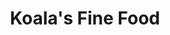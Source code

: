 ---
layout: place
title: "Koala's Fine Food"
permalink: /california/guerneville/koala-s-fine-food.html
stateAbbr: CA
stateName: California
cityName: Guerneville
seo:
  name: "Koala's Fine Food"
  type: Restaurant
  links: null
description: "Looking for sushi in Guerneville, California? Check out Koala's Fine Food for a delightful Japanese dining experience. Enjoy a variety of sushi and other dis..."
place_id: ChIJ84aygFcfhIAR_fpGmRtarFw
photos:
  - name: >-
      places/ChIJ84aygFcfhIAR_fpGmRtarFw/photos/AeeoHcJfxGwb5ndpeJrcChgz-gzr7-Rcw9Y-rCz4SiCwZL9_vqIJIgvQLVcXn7xnshwTvBBlqG6iMq9Cv_A62q6no5FHxvZFvK3HWD1Sqwz1uwljMScOdOLnTdyJ-mAqwYSMA29_nwEm2VqKjbyKGir0lqL745q47VhptFaNhhgWivhwSxoCHh-OQx8eSZih6LTLR8GtBr5uVQ1qc6Thiuv_bBEifAgqqi06hZjOok9GOYE9xDLZR6UJbtFuXGP93AukMBJPdnslHxvHgPIvs5vhHVXq3et0kafSJBMNDUmvtBrpEb1BUfsGXYGySDTBPvSNHEy_CqkQEfsL3HtSzW1h7rBhKrao3ChGyZC_6yRhIicUjDtyAp2zlGcXGmR6DQnvrRGFaXgk8XE8SibWkWKUG94vxS3mV0Bq_W0P_dqtoi70diM
    widthPx: 4800
    heightPx: 3600
    authorAttributions:
      - displayName: Kevin E
        uri: https://maps.google.com/maps/contrib/110018655876808322606
        photoUri: >-
          https://lh3.googleusercontent.com/a-/ALV-UjVKGhJFHE_Thv6WkCVHERmqOulP73pPvPCnA_m7tGG3LhHUaWjb=s100-p-k-no-mo
    flagContentUri: >-
      https://www.google.com/local/imagery/report/?cb_client=maps_api_places.places_api&image_key=!1e10!2sCIHM0ogKEICAgICE4dW66AE&hl=en-US
    googleMapsUri: >-
      https://www.google.com/maps/place//data=!3m4!1e2!3m2!1sCIHM0ogKEICAgICE4dW66AE!2e10!4m2!3m1!1s0x80841f5780b286f3:0x5cac5a1b9946fafd
  - name: >-
      places/ChIJ84aygFcfhIAR_fpGmRtarFw/photos/AeeoHcJPiuw-eRx2XThyUKXX9UnM4iEjX0MDaaQFYwz-LnC6ra1qLA2dzYs5Zous-Fmto2Y6nfaZCB4z_WbSsPdwckKrthRYUXNnufMcMjrc3SuXxtFp_twyvNDq_eP9hURCZ5UTruq-gcL4IeBVXBJs8FAUopiSmj7H72rfXPX2Lnj0RdOPdHTk2rXqXwQkvKN-Z1kMSpVtVFWJVY6rZQbreU-i1SgpPySVYOly0l2htMtS8phsAj4vsabM1GtvJUHArxolHEdT3rAku2Ui3ojGMUJzQ3I5WJ5xdagW_-GNFy8MmQ
    widthPx: 2040
    heightPx: 1536
    authorAttributions:
      - displayName: Koala's Fine Food
        uri: https://maps.google.com/maps/contrib/112125992486056055908
        photoUri: >-
          https://lh3.googleusercontent.com/a/ACg8ocI7AyJtKjkrPb_hVJd-ksR57Vm7cpTWTxTNRw6o-kXcT_EiKA=s100-p-k-no-mo
    flagContentUri: >-
      https://www.google.com/local/imagery/report/?cb_client=maps_api_places.places_api&image_key=!1e10!2sAF1QipNYLHmZ1XUNGWwMfOnKB0fP6gZpvtxBEYR-Nk3w&hl=en-US
    googleMapsUri: >-
      https://www.google.com/maps/place//data=!3m4!1e2!3m2!1sAF1QipNYLHmZ1XUNGWwMfOnKB0fP6gZpvtxBEYR-Nk3w!2e10!4m2!3m1!1s0x80841f5780b286f3:0x5cac5a1b9946fafd
  - name: >-
      places/ChIJ84aygFcfhIAR_fpGmRtarFw/photos/AeeoHcKGRNUrM_mO6zUvTaMHYolEn4QiOiy9rQVXDUHnQg7I1QXIhUnpWobzYDwp7mXAce8__WYN83It1GNG7f02x2eKRBrclWQy7SPd4k1-Af0WKqgMDSWVP85Gbee4aHOXOHQNP1zSC8Soi1EY27HmZ9F2cWH_zWFaFwI3S1aCggIQWfiATfmdm98xMchB_847m8T7zwAUbYLzAc2zTJHtZaNosS3jFB4INPjuht4vVEPxcENSkDqidyk5MLBbTN1QGt2ekwwNVfI2R9kgMYP11SPPTP2dOvyA4IeggPB1i-7x-R6YsDbk8OrleLUC92xTn7DQQwkoWJ8bT5RFuYOjLc_3sUndgsS6yyfr_WcxkIlV1DPnaWsYVqT2DIXAdH978WGpQaPGjXk_sURcwD7H_1FLjWgedzxofQBmgFCs4yWFi9H7
    widthPx: 4026
    heightPx: 2283
    authorAttributions:
      - displayName: Cecilia R
        uri: https://maps.google.com/maps/contrib/105874378480088155799
        photoUri: >-
          https://lh3.googleusercontent.com/a-/ALV-UjVQIGUwNE00M0N7UkkRNj6jrgXKiW6AAw5bHt2IWoe_tncgxdk=s100-p-k-no-mo
    flagContentUri: >-
      https://www.google.com/local/imagery/report/?cb_client=maps_api_places.places_api&image_key=!1e10!2sCIHM0ogKEICAgIDT7OKAlAE&hl=en-US
    googleMapsUri: >-
      https://www.google.com/maps/place//data=!3m4!1e2!3m2!1sCIHM0ogKEICAgIDT7OKAlAE!2e10!4m2!3m1!1s0x80841f5780b286f3:0x5cac5a1b9946fafd
  - name: >-
      places/ChIJ84aygFcfhIAR_fpGmRtarFw/photos/AeeoHcK91Kq7ruXcXgAwoHE77Hdd5L1lfYQtrRHYJ4lqm1d8KE7Qv3toIkRFHbW59TBwsJwJmKXKuCuweRQMNV2mFPckHLaDZWMMhHS_QUOhlfR63ny0gR-KPgkdSdaCO1-QVADc9ym5qvWf-8BlVew_d4vuW-tqgBpdT-hQdtRxECrxvZIrkj24um0Fo13VJig8RZbppPGu1xQtsYIqfUwRqyi2k-rFKtdqdicdg4eIgeIkx66SbdXs2IGu7l_vouhzTqk682ImiiKUINxYlas9r5J_-VUgA3tVYtoVvXJRKdUjexpt6CJTD4VBeGLeWXwmoFAjUVe_zLC5uAGumXr1jkJV9c538zmi__zW7cx-Qt8sd2OpXz7Hegk0gPP0v9eNZ1IXl75zeLHN0o2n9ZlK0rL8l6ByYCT6AQzm4Jnd6S20ZA
    widthPx: 3024
    heightPx: 4032
    authorAttributions:
      - displayName: Olga Z
        uri: https://maps.google.com/maps/contrib/112472842911627100806
        photoUri: >-
          https://lh3.googleusercontent.com/a-/ALV-UjW8gD5mabxJTOtbmIYlnhn3nrkaCr_zuvNe3IO9RQHzwYmquF2Juw=s100-p-k-no-mo
    flagContentUri: >-
      https://www.google.com/local/imagery/report/?cb_client=maps_api_places.places_api&image_key=!1e10!2sCIHM0ogKEICAgICkk-aIVg&hl=en-US
    googleMapsUri: >-
      https://www.google.com/maps/place//data=!3m4!1e2!3m2!1sCIHM0ogKEICAgICkk-aIVg!2e10!4m2!3m1!1s0x80841f5780b286f3:0x5cac5a1b9946fafd
  - name: >-
      places/ChIJ84aygFcfhIAR_fpGmRtarFw/photos/AeeoHcKrDJL8qWZCmoDTpFZWTYXnTzcU26Jnot5TJUGMLfYH0NdsJJH-_bQX4mPedopEaAPztnLRaVAIhCqg3VAVtjXfqZSxwSEY3qVmJN2JpOBdRwJjK5XlYTT7y25N12p8GbgDShjZcoXtV_WF_JZUMwMifgzO-5ZeUEC75rF8WL33nKmB3noYRVU6y6iaOF_eDE-BKcLpO4gfOM5KxBG6n9qKId0NmFUCMfkaE9jmY8tkcpksv60JODjcBQZSm3BBw4xQpSquiXKmMmY2l-Q7JlqEKpH3d_CHIGL1qNIvn4Z-kvaViT3OZpqZigOsgAMs4use2OOUCvombMgMd6O2TVCSpFN8JDgygUSuZHn2B4Kep6kArURPyqrmAhPt_gHs5271I5HCHPWWNkft7QRAfXtHOIyMDG4EH9CsvXRPXD0LSQ
    widthPx: 4080
    heightPx: 3072
    authorAttributions:
      - displayName: Rick Florendo
        uri: https://maps.google.com/maps/contrib/112999001411463378337
        photoUri: >-
          https://lh3.googleusercontent.com/a-/ALV-UjUn4-OpqIUdhllsasbY9PNPm8M-DdinYBp0v6M733FLrE2QVXdN7Q=s100-p-k-no-mo
    flagContentUri: >-
      https://www.google.com/local/imagery/report/?cb_client=maps_api_places.places_api&image_key=!1e10!2sCIHM0ogKEICAgIDp8MOSNw&hl=en-US
    googleMapsUri: >-
      https://www.google.com/maps/place//data=!3m4!1e2!3m2!1sCIHM0ogKEICAgIDp8MOSNw!2e10!4m2!3m1!1s0x80841f5780b286f3:0x5cac5a1b9946fafd
  - name: >-
      places/ChIJ84aygFcfhIAR_fpGmRtarFw/photos/AeeoHcJGMihkL6MSt0Qepk5bGCZuvTaC7TBJvenYm5ZyFLueliuQrOZ2OATRHW31G_14tyc60Q1Ak1k7jYGBTx_2wjYRqPnOvIh2r2CFwgb6MJG_1ntXKcyCTVVIam5_bT6oAZgadv4bb3s89KJp6D36UfeZbyU2L-X8d6sYgvMX9Sf59u9ytZ_Trikffriz579Oearl_gMshnkr79_GsI-Ek52bdAd2GHYEoUpXCr7-ngOrq8aT2VzJGlwmrM4bcCK27CsynBM4-Z70EoH3K1cqpOh9EC3ueQDpEu10pDt3U6V-XE8ySizttNAUYAoJJ8QZ2JC78QRCmRorIAa6ZfrfAsaVGDAmHffScG0EYMPiSuPT_gCrATpwd9Lcx41eidk-5DCUZjac_wh2VJT1BzBTwTP7nf1a8pfqhYE7C0TgqctNGCs
    widthPx: 1400
    heightPx: 1050
    authorAttributions:
      - displayName: S.H PARK (oxaries)
        uri: https://maps.google.com/maps/contrib/100050462442968248529
        photoUri: >-
          https://lh3.googleusercontent.com/a-/ALV-UjUOuE4dxcPMTUJ6__Q-TZYt6slOnoDhji_7ny8lD0QOZKmGFzeJ=s100-p-k-no-mo
    flagContentUri: >-
      https://www.google.com/local/imagery/report/?cb_client=maps_api_places.places_api&image_key=!1e10!2sCIHM0ogKEICAgICbsNbw5AE&hl=en-US
    googleMapsUri: >-
      https://www.google.com/maps/place//data=!3m4!1e2!3m2!1sCIHM0ogKEICAgICbsNbw5AE!2e10!4m2!3m1!1s0x80841f5780b286f3:0x5cac5a1b9946fafd
  - name: >-
      places/ChIJ84aygFcfhIAR_fpGmRtarFw/photos/AeeoHcJEENiMThmGEnU2LNafBy-iJ37GEyH3XJiMgwWTM6R1lB2akRiM79k3cFX1pFz_CfAMzNJHQD-ZNkijvHi0NSbQNHGXV8ztYZre3OTp9qC_a47rItxdDnd8mst-akeBpKra5K38860kzdAIhfiaTT-1jQoXVro6Oo8vX3KTDGbKtDmIYn8PNSsQyWeFn9BWgFQrwda_uOlnX2j-SzdaHIxZULJwyAetbp1RcDqY_yjJ715JgHuBYoCNLjCe7cUJ3-TBDAxLzXOiSr_OxHyWGYW94eYhnqNzDOw8wwLnOMTCnwBWAQwkjCggxYAVYJKtmcqIkJN19YB1BzerI5pilSCda8V1ymOnLAe1NCKIB43RimvZPZevWI0PCgYnpkPbIh8w7pQ3sQ7uSgz7ZQ87B9Fg6mPafiVNCfRKd9KF-y_aFG_O
    widthPx: 3264
    heightPx: 2448
    authorAttributions:
      - displayName: Laura Saunders
        uri: https://maps.google.com/maps/contrib/109580450935646755244
        photoUri: >-
          https://lh3.googleusercontent.com/a-/ALV-UjUnDFgf4U2zXesPMoXugCC7I1yTP5vdvl86geJUp30cvdL2o4Vg=s100-p-k-no-mo
    flagContentUri: >-
      https://www.google.com/local/imagery/report/?cb_client=maps_api_places.places_api&image_key=!1e10!2sCIHM0ogKEICAgIDE2s7omwE&hl=en-US
    googleMapsUri: >-
      https://www.google.com/maps/place//data=!3m4!1e2!3m2!1sCIHM0ogKEICAgIDE2s7omwE!2e10!4m2!3m1!1s0x80841f5780b286f3:0x5cac5a1b9946fafd
  - name: >-
      places/ChIJ84aygFcfhIAR_fpGmRtarFw/photos/AeeoHcLcIhRu0px_hlkBeK-8_qiOMAS1jnlYnr4mSC3xb1G1g4c_Bg_Ms620bo_ye5MaYBftBVUqVRwN-fHzFA-7x1QAE-mVm2ESagacztTA1aasDpcQY05EX7XUsojE_HnIl5Nv1uVvX2B-nb8fDwye2R4E6CQAcJs2AtuhKXYiVeaPlWBzKxPx6BoHb1MGlcNrQKClu1HLhqZYQNNkXfnhA_Zbk-TKEYwM__5itlKWf2lpcTYfQ4OsSKL93CW79jkavceiRxYfAQN2nydwVH6SeTlKNIPFUewI4xtkJJT6cVwSzNZzZYdpne6V51jFkHATheIDQXkoFH9GfCKW4B2xtd7FZaMsOr1ZlKbYnbllHgTCf3h8yDoqYuRmes_7F1TMiQFullPDaBP9A8NUq2BJyIdCdK9Gk69RsxxKYGWAUBuw_w
    widthPx: 1400
    heightPx: 1050
    authorAttributions:
      - displayName: S.H PARK (oxaries)
        uri: https://maps.google.com/maps/contrib/100050462442968248529
        photoUri: >-
          https://lh3.googleusercontent.com/a-/ALV-UjUOuE4dxcPMTUJ6__Q-TZYt6slOnoDhji_7ny8lD0QOZKmGFzeJ=s100-p-k-no-mo
    flagContentUri: >-
      https://www.google.com/local/imagery/report/?cb_client=maps_api_places.places_api&image_key=!1e10!2sCIHM0ogKEICAgICbsNbwFA&hl=en-US
    googleMapsUri: >-
      https://www.google.com/maps/place//data=!3m4!1e2!3m2!1sCIHM0ogKEICAgICbsNbwFA!2e10!4m2!3m1!1s0x80841f5780b286f3:0x5cac5a1b9946fafd
  - name: >-
      places/ChIJ84aygFcfhIAR_fpGmRtarFw/photos/AeeoHcLTDJyQVSWt_Mo8hJQV0TlHupVRX7EwDk-zIqfeHQ3_UdeVt2pQWFQ2np6YmE_RSFZA9SA_X3N4MH5CLHTmyAliE5oLTKJh7XQw_guCLhLCGWgweM8Ayxf31waHbaPoyEo0bGEIfS6V6IlVmEGQ8ZfJWFCTJhB8W2L6slRmFl_ZJR0Aziw3pwXmEQRvJ_bL7UMtOgeHxDbdm0JWzhBfmDE4GDr8Tj_ER9QGHAJRJdYgt9-tMYht_r35K3iCNnlwULVrn5JfLehqTkl-Air1-yQYu0ZJRNgRmmguiwaJNJxpZctumOH7NKTrJMvPxCbS_HI0TMUnOURFz1VOt6qPHVbhWvTJ-cNq62JPjQcgC4PYRTO67ytdGsolxUxrijqeDh0dl3fOjwxJIJGzNtAsNUKoEmTr41s7wrwmTe6wSDW0QOYN
    widthPx: 4032
    heightPx: 3024
    authorAttributions:
      - displayName: Omar Muhyar
        uri: https://maps.google.com/maps/contrib/110091478190617036682
        photoUri: >-
          https://lh3.googleusercontent.com/a-/ALV-UjXrXYecsl0MxShSIh_O5-Kvhu9OeO7FgDEdeNDxDWdx2DUBImk=s100-p-k-no-mo
    flagContentUri: >-
      https://www.google.com/local/imagery/report/?cb_client=maps_api_places.places_api&image_key=!1e10!2sCIHM0ogKEICAgID50ouB0wE&hl=en-US
    googleMapsUri: >-
      https://www.google.com/maps/place//data=!3m4!1e2!3m2!1sCIHM0ogKEICAgID50ouB0wE!2e10!4m2!3m1!1s0x80841f5780b286f3:0x5cac5a1b9946fafd
  - name: >-
      places/ChIJ84aygFcfhIAR_fpGmRtarFw/photos/AeeoHcKRqnr917NDpZWBZLPvymZon_-Jn3SwX5N1oTdkiWJxWzi6PPCNUumRg1vE3DbHZ2thtx6Mqz-xP_2H9pGhtJoPpVqt9MBC8itXPW3SiRNxgH9H4kCjRZR_YoJRI27fye8P3GdUAOhNwCTqJcJitutkdFn2wDljsLf-fZYUx9CSdYQhuu526UqX-vR_fd1LGJGdsD7-_qt4frtEDpVkpkEiw43xTfygGEiJfeSFIMloKyiXSBmECv0Abi3tb1iXX8bCorwhYwRPi-bm9shoIBG11qYe3oQiQY6n_8QawFWVt91g8ZppN06CdTKcPacAx3Fg60OuV01S-Ehflv6_m2bxxfuYvi9XxlTyir7tGf6u8arYHLv5vqOqiZlQV6sHEMbfA4ubLt79XdlrUcSl1dhffsLBWEY5tRVyRzcu01m9mA
    widthPx: 4032
    heightPx: 2268
    authorAttributions:
      - displayName: 蔡登三
        uri: https://maps.google.com/maps/contrib/111300387044009278668
        photoUri: >-
          https://lh3.googleusercontent.com/a-/ALV-UjUncU7fAplN61acQco_9XqFClxkw4x3QSo7fa5mRsUcaKA3mG3Ugw=s100-p-k-no-mo
    flagContentUri: >-
      https://www.google.com/local/imagery/report/?cb_client=maps_api_places.places_api&image_key=!1e10!2sCIHM0ogKEICAgICh78ikUg&hl=en-US
    googleMapsUri: >-
      https://www.google.com/maps/place//data=!3m4!1e2!3m2!1sCIHM0ogKEICAgICh78ikUg!2e10!4m2!3m1!1s0x80841f5780b286f3:0x5cac5a1b9946fafd
address: 16380 Mill St a, Guerneville, CA 95446, USA
street: 16380 Mill St a
city: Guerneville
state: CA
zip: '95446'
country: USA
neighborhood: null
latitude: '38.501320'
longitude: '-123.000153'
accessibility_options:
  wheelchairAccessibleParking: true
  wheelchairAccessibleEntrance: true
  wheelchairAccessibleRestroom: true
  wheelchairAccessibleSeating: true
business_status: OPERATIONAL
name: Koala's Fine Food
google_maps_links:
  directionsUri: >-
    https://www.google.com/maps/dir//''/data=!4m7!4m6!1m1!4e2!1m2!1m1!1s0x80841f5780b286f3:0x5cac5a1b9946fafd!3e0
  placeUri: https://maps.google.com/?cid=6677811422065785597
  writeAReviewUri: >-
    https://www.google.com/maps/place//data=!4m3!3m2!1s0x80841f5780b286f3:0x5cac5a1b9946fafd!12e1
  reviewsUri: >-
    https://www.google.com/maps/place//data=!4m4!3m3!1s0x80841f5780b286f3:0x5cac5a1b9946fafd!9m1!1b1
  photosUri: >-
    https://www.google.com/maps/place//data=!4m3!3m2!1s0x80841f5780b286f3:0x5cac5a1b9946fafd!10e5
primary_type: Takeout Restaurant
opening_hours:
  regular: null
  current: null
secondary_opening_hours:
  regular:
    weekdayDescriptions: null
    type: null
  current:
    weekdayDescriptions: null
    type: null
phone: null
price_level: null
price_range: null
rating: null
rating_count: 0
website: null
reviews: null
parking_options: null
payment_options: null
allow_dogs: null
curbside_pickup: null
delivery: null
dine_in: null
good_for_children: null
good_for_groups: null
good_for_sports: null
live_music: null
menu_for_children: null
outdoor_seating: null
reservable: null
restroom: null
serves_beer: null
serves_breakfast: null
serves_brunch: null
serves_cocktails: null
serves_coffee: null
serves_dinner: null
serves_dessert: null
serves_lunch: null
serves_vegetarian_food: null
serves_wine: null
takeout: null
summary: null

---